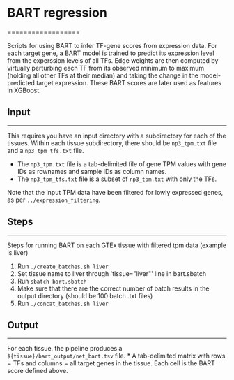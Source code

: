 # BART regression
==================

Scripts for using BART to infer TF-gene scores from expression data.
For each target gene, a BART model is trained to predict its expression level from the
experssion levels of all TFs.  Edge weights are then computed by virtually perturbing
each TF from its observed minimum to maximum (holding all other TFs at their
median) and taking the change in the model-predicted target expression. These
BART scores are later used as features in XGBoost.


## Input
--------

This requires you have an input directory with a subdirectory for each of the
tissues. Within each tissue subdirectory, there should be `np3_tpm.txt` file and
a `np3_tpm_tfs.txt` file.

* The `np3_tpm.txt` file is a tab-delimited file of gene TPM values with gene IDs
as rownames and sample IDs as column names.
* The `np3_tpm_tfs.txt` file is a subset of `np3_tpm.txt` with only the TFs.

Note that the input TPM data have been filtered for lowly expressed genes, as
per `../expression_filtering`.


## Steps
--------

Steps for running BART on each GTEx tissue with filtered tpm data (example is liver)

1. Run `./create_batches.sh liver`
2. Set tissue name to liver through 'tissue="liver"' line in bart.sbatch
3. Run `sbatch bart.sbatch`
3. Make sure that there are the correct number of batch results in the output directory (should be 100 batch .txt files)
4. Run `./concat_batches.sh liver`

## Output
---------

For each tissue, the pipeline produces a `${tissue}/bart_output/net_bart.tsv`
file.
    * A tab-delimited matrix with rows = TFs and columns = all target genes in
      the tissue. Each cell is the BART score defined above.
